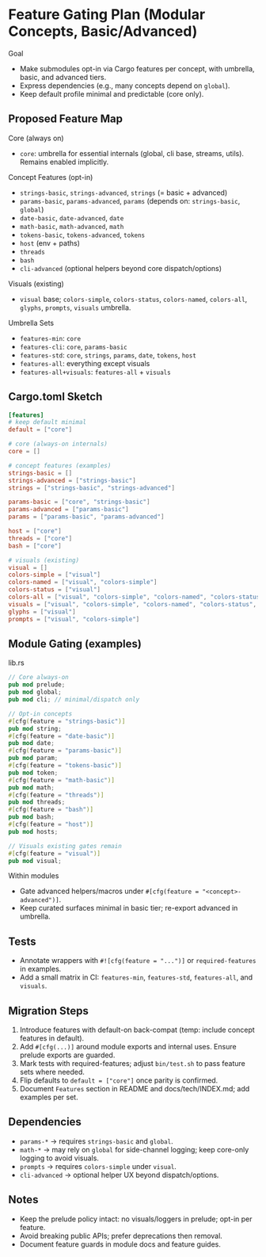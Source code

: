# Feature Gating Plan (Modular Concepts, Basic/Advanced)

Goal
- Make submodules opt-in via Cargo features per concept, with umbrella, basic, and advanced tiers.
- Express dependencies (e.g., many concepts depend on `global`).
- Keep default profile minimal and predictable (core only).

## Proposed Feature Map

Core (always on)
- `core`: umbrella for essential internals (global, cli base, streams, utils). Remains enabled implicitly.

Concept Features (opt-in)
- `strings-basic`, `strings-advanced`, `strings` (= basic + advanced)
- `params-basic`, `params-advanced`, `params` (depends on: `strings-basic`, `global`)
- `date-basic`, `date-advanced`, `date`
- `math-basic`, `math-advanced`, `math`
- `tokens-basic`, `tokens-advanced`, `tokens`
- `host` (env + paths)
- `threads`
- `bash`
- `cli-advanced` (optional helpers beyond core dispatch/options)

Visuals (existing)
- `visual` base; `colors-simple`, `colors-status`, `colors-named`, `colors-all`, `glyphs`, `prompts`, `visuals` umbrella.

Umbrella Sets
- `features-min`: `core`
- `features-cli`: `core`, `params-basic`
- `features-std`: `core`, `strings`, `params`, `date`, `tokens`, `host`
- `features-all`: everything except visuals
- `features-all+visuals`: `features-all` + `visuals`

## Cargo.toml Sketch

```toml
[features]
# keep default minimal
default = ["core"]

# core (always-on internals)
core = []

# concept features (examples)
strings-basic = []
strings-advanced = ["strings-basic"]
strings = ["strings-basic", "strings-advanced"]

params-basic = ["core", "strings-basic"]
params-advanced = ["params-basic"]
params = ["params-basic", "params-advanced"]

host = ["core"]
threads = ["core"]
bash = ["core"]

# visuals (existing)
visual = []
colors-simple = ["visual"]
colors-named = ["visual", "colors-simple"]
colors-status = ["visual"]
colors-all = ["visual", "colors-simple", "colors-named", "colors-status"]
visuals = ["visual", "colors-simple", "colors-named", "colors-status", "glyphs", "prompts"]
glyphs = ["visual"]
prompts = ["visual", "colors-simple"]
```

## Module Gating (examples)

lib.rs
```rust
// Core always-on
pub mod prelude;
pub mod global;
pub mod cli; // minimal/dispatch only

// Opt-in concepts
#[cfg(feature = "strings-basic")]
pub mod string;
#[cfg(feature = "date-basic")]
pub mod date;
#[cfg(feature = "params-basic")]
pub mod param;
#[cfg(feature = "tokens-basic")]
pub mod token;
#[cfg(feature = "math-basic")]
pub mod math;
#[cfg(feature = "threads")]
pub mod threads;
#[cfg(feature = "bash")]
pub mod bash;
#[cfg(feature = "host")]
pub mod hosts;

// Visuals existing gates remain
#[cfg(feature = "visual")]
pub mod visual;
```

Within modules
- Gate advanced helpers/macros under `#[cfg(feature = "<concept>-advanced")]`.
- Keep curated surfaces minimal in basic tier; re-export advanced in umbrella.

## Tests
- Annotate wrappers with `#![cfg(feature = "...")]` or `required-features` in examples.
- Add a small matrix in CI: `features-min`, `features-std`, `features-all`, and `visuals`.

## Migration Steps
1) Introduce features with default-on back-compat (temp: include concept features in default).
2) Add `#[cfg(...)]` around module exports and internal uses. Ensure prelude exports are guarded.
3) Mark tests with required-features; adjust `bin/test.sh` to pass feature sets where needed.
4) Flip defaults to `default = ["core"]` once parity is confirmed.
5) Document `Features` section in README and docs/tech/INDEX.md; add examples per set.

## Dependencies
- `params-*` → requires `strings-basic` and `global`.
- `math-*` → may rely on `global` for side-channel logging; keep core-only logging to avoid visuals.
- `prompts` → requires `colors-simple` under `visual`.
- `cli-advanced` → optional helper UX beyond dispatch/options.

## Notes
- Keep the prelude policy intact: no visuals/loggers in prelude; opt-in per feature.
- Avoid breaking public APIs; prefer deprecations then removal.
- Document feature guards in module docs and feature guides.

